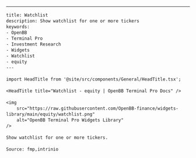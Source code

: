 ---
    title: Watchlist
    description: Show watchlist for one or more tickers
    keywords:
    - OpenBB
    - Terminal Pro
    - Investment Research
    - Widgets
    - Watchlist
    - equity
    ---

    import HeadTitle from '@site/src/components/General/HeadTitle.tsx';

    <HeadTitle title="Watchlist - equity | OpenBB Terminal Pro Docs" />

    <img
        src="https://raw.githubusercontent.com/OpenBB-finance/widgets-library/main/equity/watchlist.png"
        alt="OpenBB Terminal Pro Widgets Library"
    />

    Show watchlist for one or more tickers.

    Source: fmp,intrinio
    

